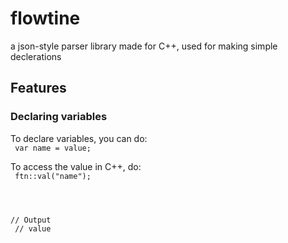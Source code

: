 # flowtine
a json-style parser library made for C++, used for making simple declerations

## Features

### Declaring variables
To declare variables, you can do: <br />
<code>
  var name = value; 
</code>

To access the value in C++, do: <br/>
<code>
  ftn::val("name"); <br />
  
  // Output <br />
  // value
</code>
